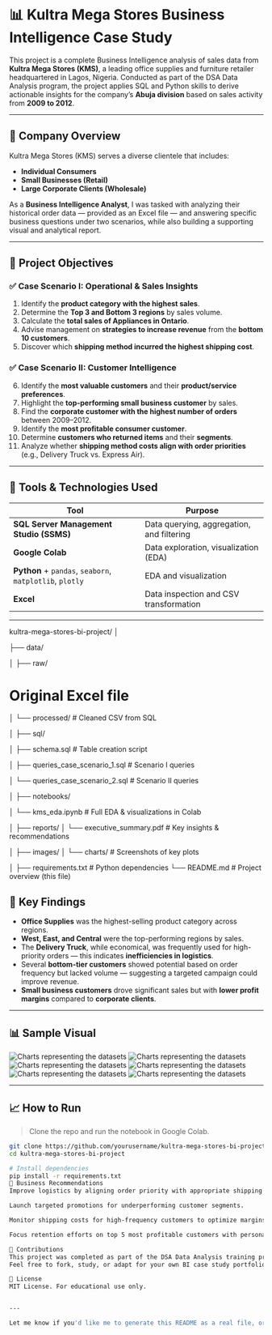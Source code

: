 # 📊 Kultra Mega Stores Business Intelligence Case Study

This project is a complete Business Intelligence analysis of sales data from **Kultra Mega Stores (KMS)**, a leading office supplies and furniture retailer headquartered in Lagos, Nigeria. Conducted as part of the DSA Data Analysis program, the project applies SQL and Python skills to derive actionable insights for the company’s **Abuja division** based on sales activity from **2009 to 2012**.

---

## 🏢 Company Overview

Kultra Mega Stores (KMS) serves a diverse clientele that includes:
- **Individual Consumers**
- **Small Businesses (Retail)**
- **Large Corporate Clients (Wholesale)**

As a **Business Intelligence Analyst**, I was tasked with analyzing their historical order data — provided as an Excel file — and answering specific business questions under two scenarios, while also building a supporting visual and analytical report.

---

## 🧠 Project Objectives

### ✅ **Case Scenario I: Operational & Sales Insights**
1. Identify the **product category with the highest sales**.
2. Determine the **Top 3 and Bottom 3 regions** by sales volume.
3. Calculate the **total sales of Appliances in Ontario**.
4. Advise management on **strategies to increase revenue** from the **bottom 10 customers**.
5. Discover which **shipping method incurred the highest shipping cost**.

### ✅ **Case Scenario II: Customer Intelligence**
6. Identify the **most valuable customers** and their **product/service preferences**.
7. Highlight the **top-performing small business customer** by sales.
8. Find the **corporate customer with the highest number of orders** between 2009–2012.
9. Identify the **most profitable consumer customer**.
10. Determine **customers who returned items** and their **segments**.
11. Analyze whether **shipping method costs align with order priorities** (e.g., Delivery Truck vs. Express Air).

---

## 🧰 Tools & Technologies Used

| Tool         | Purpose                          |
|--------------|----------------------------------|
| **SQL Server Management Studio (SSMS)** | Data querying, aggregation, and filtering |
| **Google Colab** | Data exploration, visualization (EDA) |
| **Python** + `pandas`, `seaborn`, `matplotlib`, `plotly` | EDA and visualization |
| **Excel** | Data inspection and CSV transformation |

---
kultra-mega-stores-bi-project/
│

├── data/

│   ├── raw/ 
# Original Excel file

│   └── processed/                  # Cleaned CSV from SQL

│
├── sql/

│   ├── schema.sql                  # Table creation script

│   ├── queries_case_scenario_1.sql  # Scenario I queries

│   └── queries_case_scenario_2.sql  # Scenario II queries

│
├── notebooks/

│   └── kms_eda.ipynb               # Full EDA & visualizations in Colab

│
├── reports/
│   └── executive_summary.pdf       # Key insights & recommendations

│
├── images/
│   └── charts/                     # Screenshots of key plots

│
├── requirements.txt                # Python dependencies
└── README.md                       # Project overview (this file)


## 📌 Key Findings

- **Office Supplies** was the highest-selling product category across regions.
- **West, East, and Central** were the top-performing regions by sales.
- The **Delivery Truck**, while economical, was frequently used for high-priority orders — this indicates **inefficiencies in logistics**.
- Several **bottom-tier customers** showed potential based on order frequency but lacked volume — suggesting a targeted campaign could improve revenue.
- **Small business customers** drove significant sales but with **lower profit margins** compared to **corporate clients**.

---

## 📊 Sample Visual

![Charts representing the datasets](./pic1.png)
![Charts representing the datasets](./pic2.png)
![Charts representing the datasets](./pic3.png)
![Charts representing the datasets](./pic4.png)
![Charts representing the datasets](./pic5.png)
![Charts representing the datasets](./pic6.png)

---

## 📈 How to Run

> Clone the repo and run the notebook in Google Colab.

```bash
git clone https://github.com/yourusername/kultra-mega-stores-bi-project.git
cd kultra-mega-stores-bi-project

# Install dependencies
pip install -r requirements.txt
📑 Business Recommendations
Improve logistics by aligning order priority with appropriate shipping methods.

Launch targeted promotions for underperforming customer segments.

Monitor shipping costs for high-frequency customers to optimize margins.

Focus retention efforts on top 5 most profitable customers with personalized incentives.

🤝 Contributions
This project was completed as part of the DSA Data Analysis training program.
Feel free to fork, study, or adapt for your own BI case study portfolio.

🧾 License
MIT License. For educational use only.


---

Let me know if you'd like me to generate this README as a real file, or help you auto-create the full GitHub folder structure locally or via Colab.
